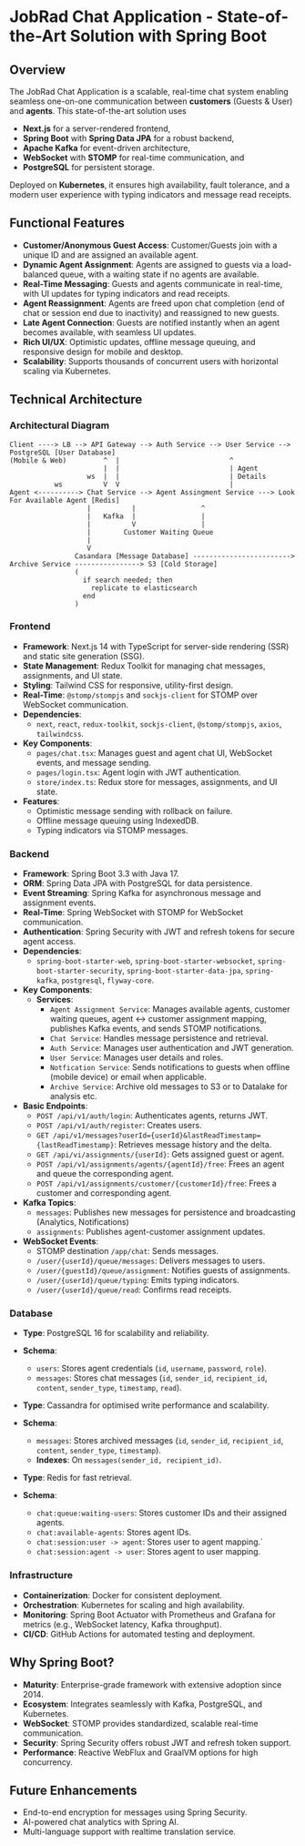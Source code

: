 # JobRad Chat Application - State-of-the-Art Solution with Spring Boot

## Overview
The JobRad Chat Application is a scalable, real-time chat system enabling seamless one-on-one communication between **customers** (Guests & User) and **agents**.
This state-of-the-art solution uses 
- **Next.js** for a server-rendered frontend, 
- **Spring Boot** with **Spring Data JPA** for a robust backend, 
- **Apache Kafka** for event-driven architecture, 
- **WebSocket** with **STOMP** for real-time communication, and 
- **PostgreSQL** for persistent storage. 

Deployed on **Kubernetes**, it ensures high availability, fault tolerance, and a modern user experience with typing indicators and message read receipts.

## Functional Features
- **Customer/Anonymous Guest Access**: Customer/Guests join with a unique ID and are assigned an available agent.
- **Dynamic Agent Assignment**: Agents are assigned to guests via a load-balanced queue, with a waiting state if no agents are available.
- **Real-Time Messaging**: Guests and agents communicate in real-time, with UI updates for typing indicators and read receipts.
- **Agent Reassignment**: Agents are freed upon chat completion (end of chat or session end due to inactivity) and reassigned to new guests.
- **Late Agent Connection**: Guests are notified instantly when an agent becomes available, with seamless UI updates.
- **Rich UI/UX**: Optimistic updates, offline message queuing, and responsive design for mobile and desktop.
- **Scalability**: Supports thousands of concurrent users with horizontal scaling via Kubernetes.

## Technical Architecture
### Architectural Diagram
```
Client ----> LB --> API Gateway --> Auth Service --> User Service --> PostgreSQL [User Database]
(Mobile & Web)         ^  |                           ^
                       |  |                           | Agent
                   ws  |  |                           | Details
           ws          V  V                           |
Agent <----------> Chat Service --> Agent Assingment Service ---> Look For Available Agent [Redis] 
                   |          |                ^
                   |   Kafka  |                |
                   |          V                |
                   |        Customer Waiting Queue
                   |
                   V
                Casandara [Message Database] ------------------------> Archive Service ----------------> S3 [Cold Storage]
                ( 
                  if search needed; then
                    replicate to elasticsearch
                  end
                )

```

### Frontend
- **Framework**: Next.js 14 with TypeScript for server-side rendering (SSR) and static site generation (SSG).
- **State Management**: Redux Toolkit for managing chat messages, assignments, and UI state.
- **Styling**: Tailwind CSS for responsive, utility-first design.
- **Real-Time**: `@stomp/stompjs` and `sockjs-client` for STOMP over WebSocket communication.
- **Dependencies**:
    - `next`, `react`, `redux-toolkit`, `sockjs-client`, `@stomp/stompjs`, `axios`, `tailwindcss`.
- **Key Components**:
    - `pages/chat.tsx`: Manages guest and agent chat UI, WebSocket events, and message sending.
    - `pages/login.tsx`: Agent login with JWT authentication.
    - `store/index.ts`: Redux store for messages, assignments, and UI state.
- **Features**:
    - Optimistic message sending with rollback on failure.
    - Offline message queuing using IndexedDB.
    - Typing indicators via STOMP messages.

### Backend
- **Framework**: Spring Boot 3.3 with Java 17.
- **ORM**: Spring Data JPA with PostgreSQL for data persistence.
- **Event Streaming**: Spring Kafka for asynchronous message and assignment events.
- **Real-Time**: Spring WebSocket with STOMP for WebSocket communication.
- **Authentication**: Spring Security with JWT and refresh tokens for secure agent access.
- **Dependencies**:
    - `spring-boot-starter-web`, `spring-boot-starter-websocket`, `spring-boot-starter-security`, `spring-boot-starter-data-jpa`, `spring-kafka`, `postgresql`, `flyway-core`.
- **Key Components**:
    - **Services**:
        - `Agent Assignment Service`: Manages available agents, customer waiting queues, agent <-> customer assignment mapping, publishes Kafka events, and sends STOMP notifications.
        - `Chat Service`: Handles message persistence and retrieval.
        - `Auth Service`: Manages user authentication and JWT generation.
        - `User Service`: Manages user details and roles.
        - `Notfication Service`: Sends notifications to guests when offline (mobile device) or email when applicable.
        - `Archive Service`: Archive old messages to S3 or to Datalake for analysis etc.
- **Basic Endpoints**:
    - `POST /api/v1/auth/login`: Authenticates agents, returns JWT.
    - `POST /api/v1/auth/register`: Creates users.
    - `GET /api/v1/messages?userId={userId}&lastReadTimestamp={lastReadTimestamp}`: Retrieves message history and the delta.
    - `GET /api/vi/assignments/{userId}`: Gets assigned guest or agent.
    - `POST /api/v1/assignments/agents/{agentId}/free`: Frees an agent and queue the corresponding agent.
    - `POST /api/v1/assignments/customer/{customerId}/free`: Frees a customer and corresponding agent.
- **Kafka Topics**:
    - `messages`: Publishes new messages for persistence and broadcasting (Analytics, Notifications)
    - `assignments`: Publishes agent-customer assignment updates.
- **WebSocket Events**:
    - STOMP destination `/app/chat`: Sends messages.
    - `/user/{userId}/queue/messages`: Delivers messages to users.
    - `/user/{guestId}/queue/assignment`: Notifies guests of assignments.
    - `/user/{userId}/queue/typing`: Emits typing indicators.
    - `/user/{userId}/queue/read`: Confirms read receipts.

### Database
- **Type**: PostgreSQL 16 for scalability and reliability.
- **Schema**:
    - `users`: Stores agent credentials (`id`, `username`, `password`, `role`).
    - `messages`: Stores chat messages (`id`, `sender_id`, `recipient_id`, `content`, `sender_type`, `timestamp`, `read`).


- **Type**: Cassandra for optimised write performance and scalability.
- **Schema**:
    - `messages`: Stores archived messages (`id`, `sender_id`, `recipient_id`, `content`, `sender_type`, `timestamp`).
    - **Indexes**: On `messages(sender_id, recipient_id)`.

- **Type**: Redis for fast retrieval.
- **Schema**:
    - `chat:queue:waiting-users`: Stores customer IDs and their assigned agents.
    - `chat:available-agents`: Stores agent IDs.
    - `chat:session:user -> agent`: Stores user to agent mapping.`
    - `chat:session:agent -> user`: Stores agent to user mapping.

### Infrastructure
- **Containerization**: Docker for consistent deployment.
- **Orchestration**: Kubernetes for scaling and high availability.
- **Monitoring**: Spring Boot Actuator with Prometheus and Grafana for metrics (e.g., WebSocket latency, Kafka throughput).
- **CI/CD**: GitHub Actions for automated testing and deployment.

## Why Spring Boot?
- **Maturity**: Enterprise-grade framework with extensive adoption since 2014.
- **Ecosystem**: Integrates seamlessly with Kafka, PostgreSQL, and Kubernetes.
- **WebSocket**: STOMP provides standardized, scalable real-time communication.
- **Security**: Spring Security offers robust JWT and refresh token support.
- **Performance**: Reactive WebFlux and GraalVM options for high concurrency.

## Future Enhancements
- End-to-end encryption for messages using Spring Security.
- AI-powered chat analytics with Spring AI.
- Multi-language support with realtime translation service.
